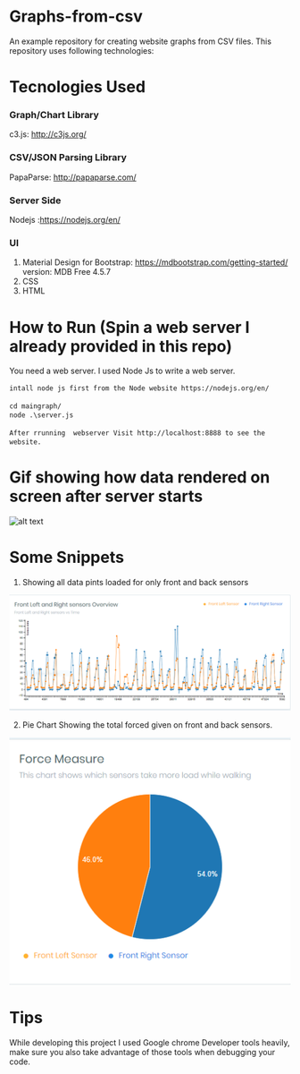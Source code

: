 # Graphs-from-csv

An example repository for creating website graphs from CSV files. This repository uses following technologies:

# Tecnologies Used
### Graph/Chart Library
c3.js: http://c3js.org/

### CSV/JSON Parsing Library
PapaParse: http://papaparse.com/

### Server Side
Nodejs :https://nodejs.org/en/

### UI
1. Material Design for Bootstrap: https://mdbootstrap.com/getting-started/  version: MDB Free 4.5.7
2. CSS
3. HTML


# How to Run (Spin a web server I already provided in this repo)
You need a web server. I used Node Js to write a web server.
```
intall node js first from the Node website https://nodejs.org/en/

cd maingraph/
node .\server.js

After rrunning  webserver Visit http://localhost:8888 to see the website.
```
# Gif showing how data rendered on screen after server starts 
![alt text](https://github.com/jaskaran1989/Smart-insole-analysis-charts-/blob/master/moo.gif)



# Some Snippets

1. Showing all data pints loaded for only front and back sensors


![alt text](https://github.com/jaskaran1989/Smart-insole-analysis-charts-/blob/master/Capture.PNG)


2. Pie Chart Showing the total forced given on front and back sensors.


![alt text](https://github.com/jaskaran1989/Smart-insole-analysis-charts-/blob/master/Capture1.PNG)


# Tips

While developing this project I used Google chrome Developer tools heavily, make sure you also take advantage of those tools when debugging your code.


